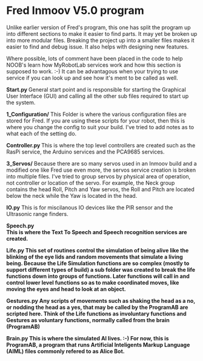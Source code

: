 # Fred Inmoov V5.0 program

Unlike earlier version of Fred's program, this one has split the program up into different sections to make it easier to find parts.
It may yet be broken up into more modular files.
Breaking the project up into a smaller files makes it easier to find and debug issue.
It also helps with designing new features.

Where possible, lots of comment have been placed in the code to help NOOB's learn how MyRobotLab services work and how this section is supposed to work. :-)
It can be advantagous when your trying to use service if you can look up and see how it's ment to be called as well.

<b>Start.py </b>
General start point and is responsible for starting the Graphical User Interface (GUI) and calling all the other sub files required to start up the system.

<b>1_Configuration/</b>
This Folder is where the various configuration files are stored for Fred.
If you are using these scripts for your robot, then this is where you change the config to suit your build.
I've tried to add notes as to what each of the setting do.

<b>Controller.py </b>
This is where the top level controllers are created such as the RasPi service, the Arduino services and the PCA9685 services.

<b>3_Servos/</b>
Because there are so many servos used in an Inmoov build and a modified one like Fred use even more, the servos service creation is broken into multiple files.
I've tried to group servos by physical area of operation, not controller or location of the servo.
For example, the Neck group contains the head Roll, Pitch and Yaw servos, the Roll and Pitch are located below the neck while the Yaw is located in the head. 

<b>IO.py</b>
This is for miscilanous IO devices like the PIR sensor and the Ultrasonic range finders.

<b>Speech.py</br>
This is where the Text To Speech and Speech recognition services are created.

<b>Life.py</b>
This set of routines control the simulation of being alive like the blinking of the eye lids and random movements that simulate a living being.
Because the Life Simulation functions are so complex (mostly to support different types of build) a sub folder was created to break the life functions down into groups of functions.
Later functions will call in and control lower level functions so as to make coordinated moves, like moving the eyes and head to look at an object.

<b>Gestures.py</b>
Any scripts of movements such as shaking the head as a no, or nodding the head as a yes, that may be called by the ProgramAB are scripted here.
Think of the Life functions as involuntary functions and Gestures as voluntary functions, normally called from the brain (ProgramAB)

<b>Brain.py</b>
This is where the simulated AI lives. :-)
For now, this is ProgramAB, a program that runs Artificial Inteligents Markup Language (AIML) files commonly refered to as Alice Bot.
